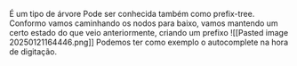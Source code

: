 É um tipo de árvore
Pode ser conhecida também como prefix-tree.
Conformo vamos caminhando os nodos para baixo, vamos mantendo um certo estado do que veio anteriormente, criando um prefixo
![[Pasted image 20250121164446.png]]
Podemos ter como exemplo o autocomplete na hora de digitação.
